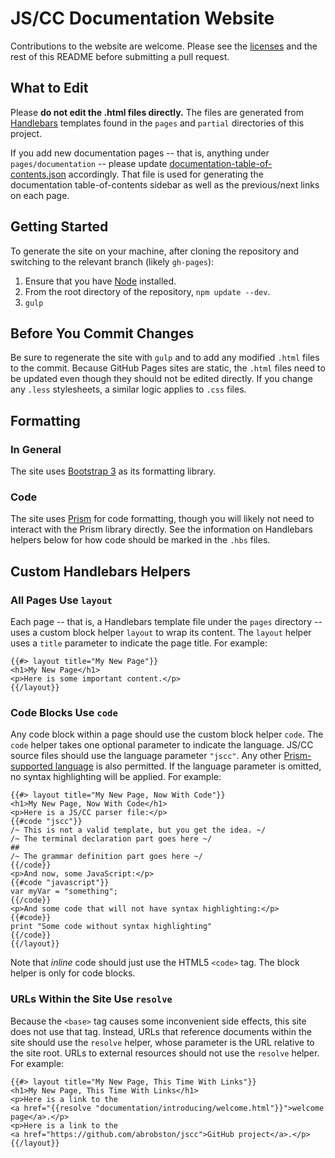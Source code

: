 JS/CC Documentation Website
===========================

Contributions to the website are welcome.  Please see the
[licenses](http://jscc.brobston.com/licenses.html) and the rest of
this README before submitting a pull request.

What to Edit
------------

Please **do not edit the .html files directly.**  The files are generated
from [Handlebars](http://handlebarsjs.com/) templates found in the
`pages` and `partial` directories of this project.

If you add new documentation pages -- that is, anything under
`pages/documentation` -- please update
[documentation-table-of-contents.json](https://github.com/abrobston/jscc/blob/gh-pages/partial/documentation-table-of-contents.json)
accordingly.  That file is used for generating the documentation table-of-contents
sidebar as well as the previous/next links on each page.

Getting Started
---------------

To generate the site on your machine, after cloning the repository and
switching to the relevant branch (likely `gh-pages`):

 1. Ensure that you have [Node](https://nodejs.org/) installed.
 2. From the root directory of the repository, `npm update --dev`.
 3. `gulp`
 
Before You Commit Changes
-------------------------

Be sure to regenerate the site with `gulp` and to add any modified
`.html` files to the commit.  Because GitHub Pages sites are static,
the `.html` files need to be updated even though they should not be
edited directly.  If you change any `.less` stylesheets, a similar
logic applies to `.css` files.

Formatting
----------

### In General

The site uses [Bootstrap 3](http://getbootstrap.com/) as its formatting
library.

### Code

The site uses [Prism](http://prismjs.com/) for code formatting, though
you will likely not need to interact with the Prism library directly.
See the information on Handlebars helpers below for how code should
be marked in the `.hbs` files.

Custom Handlebars Helpers
-------------------------

### All Pages Use `layout`

Each page -- that is, a Handlebars template file under the `pages` directory --
uses a custom block helper `layout` to wrap its content.  The `layout` helper
uses a `title` parameter to indicate the page title.  For example:

    {{#> layout title="My New Page"}}
    <h1>My New Page</h1>
    <p>Here is some important content.</p>
    {{/layout}}
    
### Code Blocks Use `code`

Any code block within a page should use the custom block helper `code`.
The `code` helper takes one optional parameter to indicate the language.
JS/CC source files should use the language parameter `"jscc"`.
Any other [Prism-supported language](http://prismjs.com/#languages-list)
is also permitted.  If the language parameter is omitted, no syntax
highlighting will be applied.  For example:

    {{#> layout title="My New Page, Now With Code"}}
    <h1>My New Page, Now With Code</h1>
    <p>Here is a JS/CC parser file:</p>
    {{#code "jscc"}}
    /~ This is not a valid template, but you get the idea. ~/
    /~ The terminal declaration part goes here ~/ 
    ##
    /~ The grammar definition part goes here ~/
    {{/code}}
    <p>And now, some JavaScript:</p>
    {{#code "javascript"}}
    var myVar = "something";
    {{/code}}
    <p>And some code that will not have syntax highlighting:</p>
    {{#code}}
    print "Some code without syntax highlighting"
    {{/code}}
    {{/layout}}
    
Note that _inline_ code should just use the HTML5 `<code>` tag.  The
block helper is only for code blocks.

### URLs Within the Site Use `resolve`

Because the `<base>` tag causes some inconvenient side effects, this
site does not use that tag.  Instead, URLs that reference documents
within the site should use the `resolve` helper, whose parameter
is the URL relative to the site root.  URLs to external resources
should not use the `resolve` helper.  For example:

    {{#> layout title="My New Page, This Time With Links"}}
    <h1>My New Page, This Time With Links</h1>
    <p>Here is a link to the
    <a href="{{resolve "documentation/introducing/welcome.html"}}">welcome
    page</a>.</p>
    <p>Here is a link to the
    <a href="https://github.com/abrobston/jscc">GitHub project</a>.</p>
    {{/layout}}
